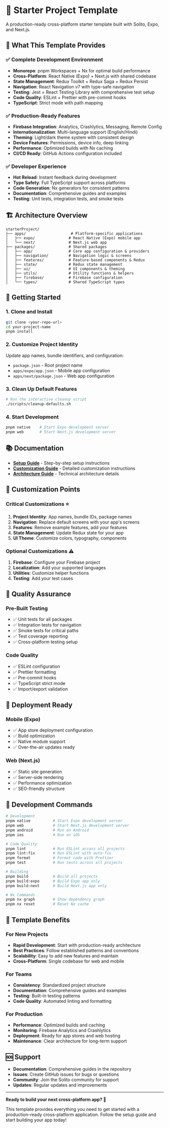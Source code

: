# 🚀 Starter Project Template

A production-ready cross-platform starter template built with Solito, Expo, and Next.js.

## 🎯 What This Template Provides

### ✅ **Complete Development Environment**
- **Monorepo**: pnpm Workspaces + Nx for optimal build performance
- **Cross-Platform**: React Native (Expo) + Next.js with shared codebase
- **State Management**: Redux Toolkit + Redux Saga + Redux Persist
- **Navigation**: React Navigation v7 with type-safe navigation
- **Testing**: Jest + React Testing Library with comprehensive test setup
- **Code Quality**: ESLint + Prettier with pre-commit hooks
- **TypeScript**: Strict mode with path mapping

### ✅ **Production-Ready Features**
- **Firebase Integration**: Analytics, Crashlytics, Messaging, Remote Config
- **Internationalization**: Multi-language support (English/Hindi)
- **Theming**: Light/dark theme system with consistent design
- **Device Features**: Permissions, device info, deep linking
- **Performance**: Optimized builds with Nx caching
- **CI/CD Ready**: GitHub Actions configuration included

### ✅ **Developer Experience**
- **Hot Reload**: Instant feedback during development
- **Type Safety**: Full TypeScript support across platforms
- **Code Generation**: Nx generators for consistent patterns
- **Documentation**: Comprehensive guides and examples
- **Testing**: Unit tests, integration tests, and smoke tests

## 🏗️ Architecture Overview

```
starterProject/
├── apps/                    # Platform-specific applications
│   ├── expo/               # React Native (Expo) mobile app
│   └── next/               # Next.js web app
├── packages/               # Shared packages
│   ├── app/                # Core app configuration & providers
│   ├── navigation/         # Navigation logic & screens
│   ├── features/           # Feature-based components & Redux
│   ├── state/              # Redux state management
│   ├── ui/                 # UI components & theming
│   ├── utils/              # Utility functions & helpers
│   ├── firebase/           # Firebase configuration
│   └── types/              # Shared TypeScript types
```

## 🚀 Getting Started

### 1. **Clone and Install**
```bash
git clone <your-repo-url>
cd your-project-name
pnpm install
```

### 2. **Customize Project Identity**
Update app names, bundle identifiers, and configuration:
- `package.json` - Root project name
- `apps/expo/app.json` - Mobile app configuration
- `apps/next/package.json` - Web app configuration

### 3. **Clean Up Default Features**
```bash
# Run the interactive cleanup script
./scripts/cleanup-defaults.sh
```

### 4. **Start Development**
```bash
pnpm native    # Start Expo development server
pnpm web       # Start Next.js development server
```

## 📚 Documentation

- **[Setup Guide](./SETUP_GUIDE.md)** - Step-by-step setup instructions
- **[Customization Guide](./CUSTOMIZATION_GUIDE.md)** - Detailed customization instructions
- **[Architecture Guide](./ARCHITECTURE.md)** - Technical architecture details

## 🎨 Customization Points

### **Critical Customizations** ⭐
1. **Project Identity**: App names, bundle IDs, package names
2. **Navigation**: Replace default screens with your app's screens
3. **Features**: Remove example features, add your features
4. **State Management**: Update Redux state for your app
5. **UI Theme**: Customize colors, typography, components

### **Optional Customizations** ⚠️
1. **Firebase**: Configure your Firebase project
2. **Localization**: Add your supported languages
3. **Utilities**: Customize helper functions
4. **Testing**: Add your test cases

## 🧪 Quality Assurance

### **Pre-Built Testing**
- ✅ Unit tests for all packages
- ✅ Integration tests for navigation
- ✅ Smoke tests for critical paths
- ✅ Test coverage reporting
- ✅ Cross-platform testing setup

### **Code Quality**
- ✅ ESLint configuration
- ✅ Prettier formatting
- ✅ Pre-commit hooks
- ✅ TypeScript strict mode
- ✅ Import/export validation

## 🚀 Deployment Ready

### **Mobile (Expo)**
- ✅ App store deployment configuration
- ✅ Build optimization
- ✅ Native module support
- ✅ Over-the-air updates ready

### **Web (Next.js)**
- ✅ Static site generation
- ✅ Server-side rendering
- ✅ Performance optimization
- ✅ SEO-friendly structure

## 🔧 Development Commands

```bash
# Development
pnpm native          # Start Expo development server
pnpm web             # Start Next.js development server
pnpm android         # Run on Android
pnpm ios             # Run on iOS

# Code Quality
pnpm lint            # Run ESLint across all projects
pnpm lint:fix        # Run ESLint with auto-fix
pnpm format          # Format code with Prettier
pnpm test            # Run tests across all projects

# Building
pnpm build           # Build all projects
pnpm build:expo      # Build Expo app only
pnpm build:next      # Build Next.js app only

# Nx Commands
pnpm nx graph        # Show dependency graph
pnpm nx reset        # Reset Nx cache
```

## 🎯 Template Benefits

### **For New Projects**
- **Rapid Development**: Start with production-ready architecture
- **Best Practices**: Follow established patterns and conventions
- **Scalability**: Easy to add new features and maintain
- **Cross-Platform**: Single codebase for web and mobile

### **For Teams**
- **Consistency**: Standardized project structure
- **Documentation**: Comprehensive guides and examples
- **Testing**: Built-in testing patterns
- **Code Quality**: Automated linting and formatting

### **For Production**
- **Performance**: Optimized builds and caching
- **Monitoring**: Firebase Analytics and Crashlytics
- **Deployment**: Ready for app stores and web hosting
- **Maintenance**: Clear architecture for long-term support

## 🆘 Support

- **Documentation**: Comprehensive guides in the repository
- **Issues**: Create GitHub issues for bugs or questions
- **Community**: Join the Solito community for support
- **Updates**: Regular updates and improvements

---

**Ready to build your next cross-platform app? 🚀**

This template provides everything you need to get started with a production-ready cross-platform application. Follow the setup guide and start building your app today!
